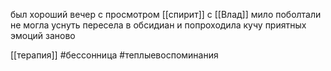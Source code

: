 был хороший вечер с просмотром  [[спирит]] с [[Влад]]
мило поболтали
не могла уснуть пересела в обсидиан и попроходила кучу приятных эмоций заново

[[терапия]] #бессонница #теплыевоспоминания 